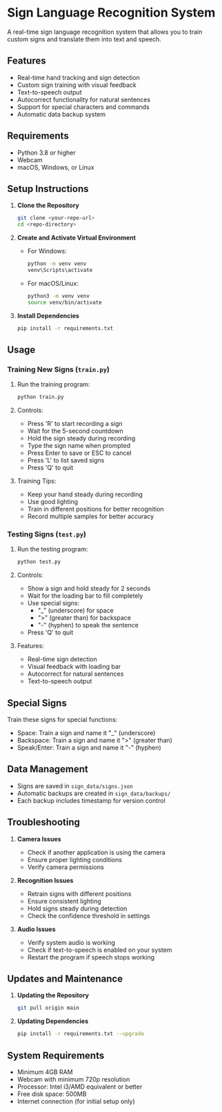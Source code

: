 # Sign Language Recognition System

A real-time sign language recognition system that allows you to train custom signs and translate them into text and speech.

## Features

- Real-time hand tracking and sign detection
- Custom sign training with visual feedback
- Text-to-speech output
- Autocorrect functionality for natural sentences
- Support for special characters and commands
- Automatic data backup system

## Requirements

- Python 3.8 or higher
- Webcam
- macOS, Windows, or Linux

## Setup Instructions

1. **Clone the Repository**

   ```bash
   git clone <your-repo-url>
   cd <repo-directory>
   ```

2. **Create and Activate Virtual Environment**

   - For Windows:
     ```bash
     python -m venv venv
     venv\Scripts\activate
     ```
   - For macOS/Linux:
     ```bash
     python3 -m venv venv
     source venv/bin/activate
     ```

3. **Install Dependencies**
   ```bash
   pip install -r requirements.txt
   ```

## Usage

### Training New Signs (`train.py`)

1. Run the training program:

   ```bash
   python train.py
   ```

2. Controls:

   - Press 'R' to start recording a sign
   - Wait for the 5-second countdown
   - Hold the sign steady during recording
   - Type the sign name when prompted
   - Press Enter to save or ESC to cancel
   - Press 'L' to list saved signs
   - Press 'Q' to quit

3. Training Tips:
   - Keep your hand steady during recording
   - Use good lighting
   - Train in different positions for better recognition
   - Record multiple samples for better accuracy

### Testing Signs (`test.py`)

1. Run the testing program:

   ```bash
   python test.py
   ```

2. Controls:

   - Show a sign and hold steady for 2 seconds
   - Wait for the loading bar to fill completely
   - Use special signs:
     - "\_" (underscore) for space
     - ">" (greater than) for backspace
     - "-" (hyphen) to speak the sentence
   - Press 'Q' to quit

3. Features:
   - Real-time sign detection
   - Visual feedback with loading bar
   - Autocorrect for natural sentences
   - Text-to-speech output

## Special Signs

Train these signs for special functions:

- Space: Train a sign and name it "\_" (underscore)
- Backspace: Train a sign and name it ">" (greater than)
- Speak/Enter: Train a sign and name it "-" (hyphen)

## Data Management

- Signs are saved in `sign_data/signs.json`
- Automatic backups are created in `sign_data/backups/`
- Each backup includes timestamp for version control

## Troubleshooting

1. **Camera Issues**

   - Check if another application is using the camera
   - Ensure proper lighting conditions
   - Verify camera permissions

2. **Recognition Issues**

   - Retrain signs with different positions
   - Ensure consistent lighting
   - Hold signs steady during detection
   - Check the confidence threshold in settings

3. **Audio Issues**
   - Verify system audio is working
   - Check if text-to-speech is enabled on your system
   - Restart the program if speech stops working

## Updates and Maintenance

1. **Updating the Repository**

   ```bash
   git pull origin main
   ```

2. **Updating Dependencies**
   ```bash
   pip install -r requirements.txt --upgrade
   ```

## System Requirements

- Minimum 4GB RAM
- Webcam with minimum 720p resolution
- Processor: Intel i3/AMD equivalent or better
- Free disk space: 500MB
- Internet connection (for initial setup only)
